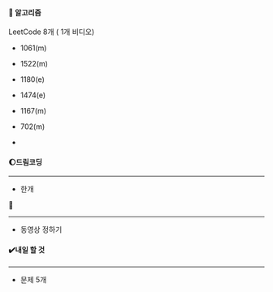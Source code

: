 #### 📖 알고리즘



LeetCode 8개 ( 1개 비디오)

* 1061(m)
* 1522(m)
* 1180(e)
* 1474(e)



* 1167(m)
* 702(m)
* 



#### :moon:드림코딩 

---

* 한개



:red_circle:

---

* 동영상 정하기



#### ✔️내일 할 것

------

* 문제 5개
